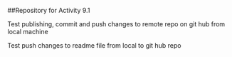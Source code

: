 ##Repository for Activity 9.1

Test publishing, commit and push changes to remote repo on git hub from local machine


Test push changes to readme file from local to git hub repo